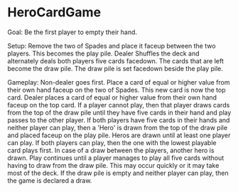 # HeroCardGame

Goal:
Be the first player to empty their hand.

Setup:
Remove the two of Spades and place it faceup between the two players. This becomes the play pile. Dealer Shuffles the deck and alternately deals both players five cards facedown. The cards that are left become the draw pile. The draw pile is set facedown beside the play pile.

Gameplay:
Non-dealer goes first. Place a card of equal or higher value from their own hand faceup on the two of Spades. This new card is now the top card. Dealer places a card of equal or higher value from their own hand faceup on the top card. If a player cannot play, then that player draws cards from the top of the draw pile until they have five cards in their hand and play passes to the other player.
If both players have five cards in their hands and neither player can play, then a 'Hero' is drawn from the top of the draw pile and placed faceup on the play pile. Heros are drawn until at least one player can play. If both players can play, then the one with the lowest playable card plays first. In case of a draw between the players, another hero is drawn.
Play continues until a player manages to play all five cards without having to draw from the draw pile. This may occur quickly or it may take most of the deck.
If the draw pile is empty and neither player can play, then the game is declared a draw.
